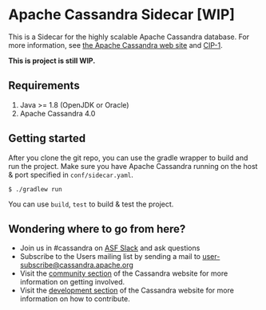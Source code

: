 # Apache Cassandra Sidecar [WIP]

This is a Sidecar for the highly scalable Apache Cassandra database.
For more information, see [the Apache Cassandra web site](http://cassandra.apache.org/) and [CIP-1](https://cwiki.apache.org/confluence/pages/viewpage.action?pageId=95652224).

**This is project is still WIP.**

Requirements
------------
  1. Java >= 1.8 (OpenJDK or Oracle)
  2. Apache Cassandra 4.0

Getting started
---------------

After you clone the git repo, you can use the gradle wrapper to build and run the project. Make sure you have 
Apache Cassandra running on the host & port specified in `conf/sidecar.yaml`.

    $ ./gradlew run
  
You can use `build`, `test` to build & test the project.

Wondering where to go from here?
--------------------------------
  * Join us in #cassandra on [ASF Slack](https://s.apache.org/slack-invite) and ask questions 
  * Subscribe to the Users mailing list by sending a mail to
    user-subscribe@cassandra.apache.org
  * Visit the [community section](http://cassandra.apache.org/community/) of the Cassandra website for more information on getting involved.
  * Visit the [development section](http://cassandra.apache.org/doc/latest/development/index.html) of the Cassandra website for more information on how to contribute.
